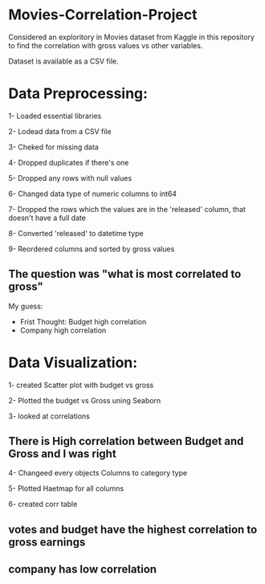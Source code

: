 # Movies-Correlation-Project

Considered an exploritory in Movies dataset from Kaggle in this repository to find the correlation with gross values vs other variables.

Dataset is available as a CSV file. 

# Data Preprocessing:

1- Loaded essential libraries

2- Lodead data from a CSV file

3- Cheked for missing data

4- Dropped duplicates if there's one

5- Dropped any rows with null values

6- Changed data type of numeric columns to int64

7- Dropped the rows which the values are in the 'released' column, that doesn't have a full date

8- Converted 'released' to datetime type

9- Reordered columns and sorted by gross values

## The question was "what is most correlated to gross"
My guess: 
* Frist Thought: Budget high correlation
* Company high correlation

# Data Visualization:

1- created Scatter plot with budget vs gross

2- Plotted the budget vs Gross uning Seaborn

3- looked at correlations

## There is High correlation between Budget and Gross and I was right

4- Changeed every objects Columns to category type

5- Plotted Haetmap for all columns

6- created corr table

## votes and budget have the highest correlation to gross earnings
## company has low correlation
